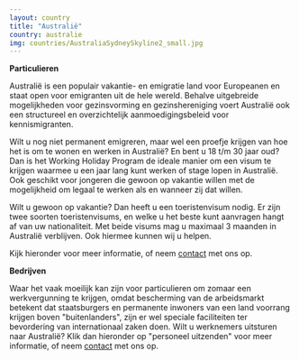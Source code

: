```yaml
---
layout: country
title: "Australië"
country: australie
img: countries/AustraliaSydneySkyline2_small.jpg
---
```


<p><strong>Particulieren</strong><br/>

Australië is een populair vakantie- en emigratie land voor Europeanen en staat open voor emigranten uit de hele wereld. Behalve uitgebreide mogelijkheden voor gezinsvorming en gezinshereniging voert Australië ook een structureel en overzichtelijk aanmoedigingsbeleid voor kennismigranten.<br/>
</p>

<p>Wilt u nog niet permanent emigreren, maar wel een proefje krijgen van hoe het is om te wonen en werken in Australië? En bent u 18 t/m 30 jaar oud? Dan is het Working Holiday Program de ideale manier om een visum te krijgen waarmee u een jaar lang kunt werken of stage lopen in Australië. Ook geschikt voor jongeren die gewoon op vakantie willen met de mogelijkheid om legaal te werken als en wanneer zij dat willen.<br/>
</p>

<p>Wilt u gewoon op vakantie? Dan heeft u een toeristenvisum nodig. Er zijn twee soorten toeristenvisums, en welke u het beste kunt aanvragen hangt af van uw nationaliteit. Met beide visums mag u maximaal 3 maanden in Australië verblijven. Ook hiermee kunnen wij u helpen.<br/>
</p>

<p>Kijk hieronder voor meer informatie, of neem <a href="{{ site.baseurl }}/contact">contact</a> met ons op.
<p/>

<p><strong>Bedrijven</strong><br/>

Waar het vaak moeilijk kan zijn voor particulieren om zomaar een werkvergunning te krijgen, omdat bescherming van de arbeidsmarkt betekent dat staatsburgers en permanente inwoners van een land voorrang krijgen boven "buitenlanders", zijn er wel speciale faciliteiten ter bevordering van internationaal zaken doen. Wilt u werknemers uitsturen naar Australië? Klik dan hieronder op "personeel uitzenden" voor meer informatie, of neem <a href="{{ site.baseurl }}/contact">contact</a> met ons op.
